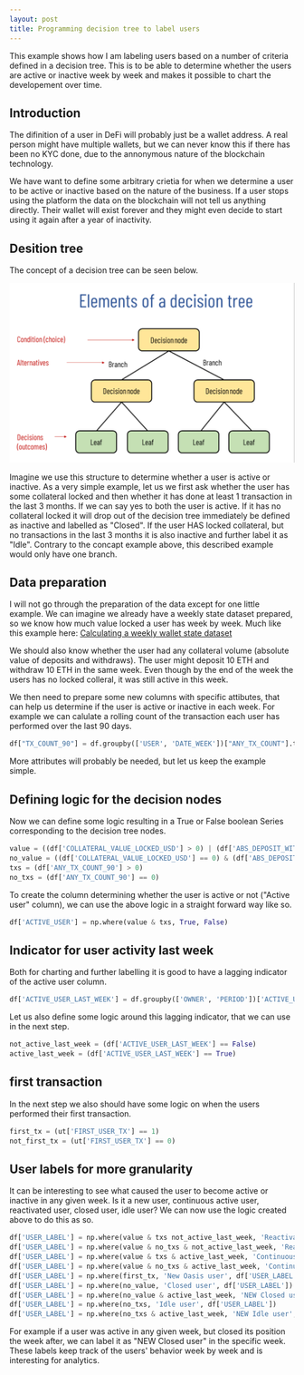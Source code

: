 ```yaml
---
layout: post
title: Programming decision tree to label users
---
```


This example shows how I am labeling users based on a number of criteria defined in a decision tree. This is to be able to determine whether the users are active or inactive week by week and makes it possible to chart the developement over time.

## Introduction

The difinition of a user in DeFi will probably just be a wallet address. A real person might have multiple wallets, but we can never know this if there has been no KYC done, due to the annonymous nature of the blockchain technology.

We have want to define some arbitrary crietia for when we determine a user to be active or inactive based on the nature of the business. If a user stops using the platform the data on the blockchain will not tell us anything directly. Their wallet will exist forever and they might even decide to start using it again after a year of inactivity.

## Desition tree

The concept of a decision tree can be seen below.

<img src="/images/Decision_tree/decision_tree.png" alt="Decision Tree" class="fit image">

Imagine we use this structure to determine whether a user is active or inactive.
As a very simple example, let us we first ask whether the user has some collateral locked and then whether it has done at least 1 transaction in the last 3 months. If we can say yes to both the user is active.
If it has no collateral locked it will drop out of the decision tree immediately be defined as inactive and labelled as "Closed". If the user HAS locked collateral, but no transactions in the last 3 months it is also inactive and further label it as "Idle".
Contrary to the concapt example above, this described example would only have one branch.

## Data preparation

I will not go through the preparation of the data except for one little example. We can imagine we already have a weekly state dataset prepared, so we know how much value locked a user has week by week. Much like this example here:
<a href="https://kasper-birkelund.github.io/2016/01/03/Calculating-a-weekly-wallet-state-dataset/" target="_blank">Calculating a weekly wallet state dataset</a>

We should also know whether the user had any collateral volume (absolute value of deposits and withdraws). The user might deposit 10 ETH and withdraw 10 ETH in the same week. Even though by the end of the week the users has no locked colleral, it was still active in this week.

We then need to prepare some new columns with specific attibutes, that can help us determine if the user is active or inactive in each week.
For example we can calulate a rolling count of the transaction each user has performed over the last 90 days.

```python
df["TX_COUNT_90"] = df.groupby(['USER', 'DATE_WEEK'])["ANY_TX_COUNT"].transform(lambda x: x.rolling('90D', 1).sum())
```

More attributes will probably be needed, but let us keep the example simple.

## Defining logic for the decision nodes

Now we can define some logic resulting in a True or False boolean Series corresponding to the decision tree nodes.

```python
value = ((df['COLLATERAL_VALUE_LOCKED_USD'] > 0) | (df['ABS_DEPOSIT_WITHDRAW_USD'] != 0))
no_value = ((df['COLLATERAL_VALUE_LOCKED_USD'] == 0) & (df['ABS_DEPOSIT_WITHDRAW_USD'] == 0))
txs = (df['ANY_TX_COUNT_90'] > 0)
no_txs = (df['ANY_TX_COUNT_90'] == 0)
```

To create the column determining whether the user is active or not ("Active user" column), we can use the above logic in a straight forward way like so.

```python
df['ACTIVE_USER'] = np.where(value & txs, True, False)
```

## Indicator for user activity last week

Both for charting and further labelling it is good to have a lagging indicator of the active user column.

```python
df['ACTIVE_USER_LAST_WEEK'] = df.groupby(['OWNER', 'PERIOD'])['ACTIVE_USER'].transform('shift')
```

Let us also define some logic around this lagging indicator, that we can use in the next step.

```python
not_active_last_week = (df['ACTIVE_USER_LAST_WEEK'] == False)
active_last_week = (df['ACTIVE_USER_LAST_WEEK'] == True)
```

## first transaction

In the next step we also should have some logic on when the users performed their first transaction.

```python
first_tx = (ut['FIRST_USER_TX'] == 1)
not_first_tx = (ut['FIRST_USER_TX'] == 0)
```

## User labels for more granularity

It can be interesting to see what caused the user to become active or inactive in any given week. Is it a new user, continuous active user, reactivated user, closed user, idle user?
We can now use the logic created above to do this as so.

```python
df['USER_LABEL'] = np.where(value & txs not_active_last_week, 'Reactivated user', df['USER_LABEL'])
df['USER_LABEL'] = np.where(value & no_txs & not_active_last_week, 'Reactivated user', df['USER_LABEL'])
df['USER_LABEL'] = np.where(value & txs & active_last_week, 'Continuous user', df['USER_LABEL'])
df['USER_LABEL'] = np.where(value & no_txs & active_last_week, 'Continuous user', df['USER_LABEL'])
df['USER_LABEL'] = np.where(first_tx, 'New Oasis user', df['USER_LABEL'])
df['USER_LABEL'] = np.where(no_value, 'Closed user', df['USER_LABEL'])
df['USER_LABEL'] = np.where(no_value & active_last_week, 'NEW Closed user', df['USER_LABEL'])
df['USER_LABEL'] = np.where(no_txs, 'Idle user', df['USER_LABEL'])
df['USER_LABEL'] = np.where(no_txs & active_last_week, 'NEW Idle user', df['USER_LABEL'])
```

For example if a user was active in any given week, but closed its position the week after, we can label it as "NEW Closed user" in the specific week. These labels keep track of the users' behavior week by week and is interesting for analytics.